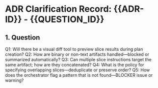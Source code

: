 # ADR Clarification Record: {{ADR-ID}} - {{QUESTION_ID}}

## 1. Question

Q1: Will there be a visual diff tool to preview slice results during plan creation?
Q2: How are binary or non-text artifacts handled—blocked or summarized automatically?
Q3: Can multiple slice instructions target the same artifact; how are they concatenated?
Q4: What is the policy for specifying overlapping slices—deduplicate or preserve order?
Q5: How does the orchestrator flag a pattern that is not found—BLOCKER issue or warning?

